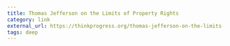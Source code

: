 ```yaml
---
title: Thomas Jefferson on the Limits of Property Rights
category: link
external_url: https://thinkprogress.org/thomas-jefferson-on-the-limits-of-property-rights-cceaf96cc3af
tags: deep
---
```

